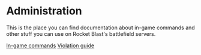 # Administration
This is the place you can find documentation about in-game commands and other stuff you can use on Rocket Blast's battlefield servers.

[In-game commands](commands.md)
[Violation guide](violations-guide.md)
